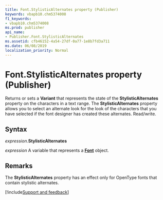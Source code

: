 ```yaml
---
title: Font.StylisticAlternates property (Publisher)
keywords: vbapb10.chm5374008
f1_keywords:
- vbapb10.chm5374008
ms.prod: publisher
api_name:
- Publisher.Font.StylisticAlternates
ms.assetid: cfb46152-4a54-27df-0a77-1e8b7fd3a711
ms.date: 06/08/2019
localization_priority: Normal
---
```



# Font.StylisticAlternates property (Publisher)

Returns or sets a **Variant** that represents the state of the **StylisticAlternates** property on the characters in a text range. The **StylisticAlternates** property allows you to select an alternate look for the look of the characters that you have selected if the font designer has created these alternates. Read/write.


## Syntax

_expression_.**StylisticAlternates**

_expression_ A variable that represents a **[Font](Publisher.Font.md)** object.


## Remarks

The **StylisticAlternates** property has an effect only for OpenType fonts that contain stylistic alternates.


[!include[Support and feedback](~/includes/feedback-boilerplate.md)]
